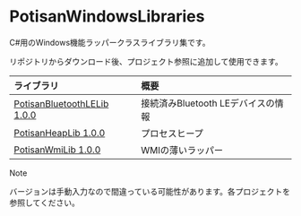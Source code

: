 # PotisanWindowsLibraries

C#用のWindows機能ラッパークラスライブラリ集です。

リポジトリからダウンロード後、プロジェクト参照に追加して使用できます。

| ライブラリ                                                        | 概要                      |
|:------------------------------------------------------------ |:----------------------- |
| [PotisanBluetoothLELib 1.0.0](docs/PotisanBluetoothLELib.md) | 接続済みBluetooth LEデバイスの情報 |
| [PotisanHeapLib 1.0.0](docs/PotisanHeapLib.md)               | プロセスヒープ                 |
| [PotisanWmiLib 1.0.0](docs/PotisanWmiLib.md)                 | WMIの薄いラッパー              |

> [!NOTE]
> バージョンは手動入力なので間違っている可能性があります。各プロジェクトを参照してください。
